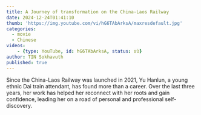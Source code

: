 ```yaml
---
title: A Journey of transformation on the China-Laos Railway
date: 2024-12-24T01:41:10
thumb: 'https://img.youtube.com/vi/hG6TAbArksA/maxresdefault.jpg'
categories:
  - movie
  - Chinese
videos: 
    - {type: YouTube, id: hG6TAbArksA, status: ចប់}
author: TIN Sokhavuth
published: true
---
```


Since the China-Laos Railway was launched in 2021, Yu Hanlun, a young ethnic Dai train attendant, has found more than a career. Over the last three years, her work has helped her reconnect with her roots and gain confidence, leading her on a road of personal and professional self-discovery.